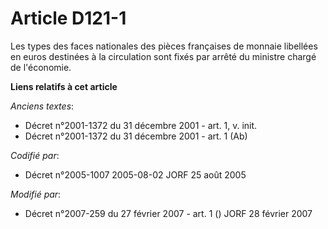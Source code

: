 # Article D121-1

Les types des faces nationales des pièces françaises de monnaie libellées en euros destinées à la circulation sont fixés par
arrêté du ministre chargé de l'économie.

**Liens relatifs à cet article**

_Anciens textes_:

  - Décret n°2001-1372 du 31 décembre 2001 - art. 1, v. init.
  - Décret n°2001-1372 du 31 décembre 2001 - art. 1 (Ab)

_Codifié par_:

  - Décret n°2005-1007 2005-08-02 JORF 25 août 2005

_Modifié par_:

  - Décret n°2007-259 du 27 février 2007 - art. 1 () JORF 28 février 2007
